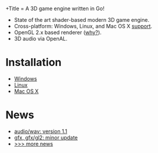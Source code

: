 +Title = A 3D game engine written in Go!

- State of the art shader-based modern 3D game engine.
- Cross-platform: Windows, Linux, and Mac OS X [support](/doc/platform-support.html).
- OpenGL 2.x based renderer ([why?](/doc/faq.html#why-opengl-2)).
- 3D audio via OpenAL.

# Installation

- [Windows](/doc/install/windows.html)
- [Linux](/doc/install/linux.html)
- [Mac OS X](/doc/install/osx.html)

# News

- [audio/wav: version 1.1](/news/2014/audio-wav-version-1-1.html)
- [gfx, gfx/gl2: minor update](/news/2014/gfx-gfx-gl2-minor-update.html)
- [>>> more news](/news/)
